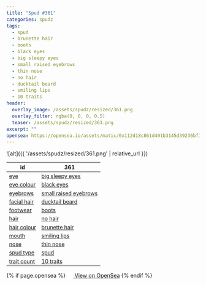 ```yaml
---
title: "Spud #361"
categories: spudz
tags:
  - spud
  - brunette hair
  - boots
  - black eyes
  - big sleepy eyes
  - small raised eyebrows
  - thin nose
  - no hair
  - ducktail beard
  - smiling lips
  - 10 traits
header:
  overlay_image: /assets/spudz/resized/361.png
  overlay_filter: rgba(0, 0, 0, 0.5)
  teaser: /assets/spudz/resized/361.png
excerpt: ""
opensea: https://opensea.io/assets/matic/0x112d18c861d401b3145d39236bf149f01e18beed/361
---
```

![alt]({{ '/assets/spudz/resized/361.png' | relative_url }})

| id | 361 |
|-|-|
| <a href="/traits/eye/#trait-type">eye</a> | <a href="/traits/eye/big-sleepy-eyes/1/#trait">big sleepy eyes</a> |
| <a href="/traits/eye-colour/#trait-type">eye colour</a> | <a href="/traits/eye-colour/black-eyes/1/#trait">black eyes</a> |
| <a href="/traits/eyebrows/#trait-type">eyebrows</a> | <a href="/traits/eyebrows/small-raised-eyebrows/1/#trait">small raised eyebrows</a> |
| <a href="/traits/facial-hair/#trait-type">facial hair</a> | <a href="/traits/facial-hair/ducktail-beard/1/#trait">ducktail beard</a> |
| <a href="/traits/footwear/#trait-type">footwear</a> | <a href="/traits/footwear/boots/1/#trait">boots</a> |
| <a href="/traits/hair/#trait-type">hair</a> | <a href="/traits/hair/no-hair/1/#trait">no hair</a> |
| <a href="/traits/hair-colour/#trait-type">hair colour</a> | <a href="/traits/hair-colour/brunette-hair/1/#trait">brunette hair</a> |
| <a href="/traits/mouth/#trait-type">mouth</a> | <a href="/traits/mouth/smiling-lips/1/#trait">smiling lips</a> |
| <a href="/traits/nose/#trait-type">nose</a> | <a href="/traits/nose/thin-nose/1/#trait">thin nose</a> |
| <a href="/traits/spud-type/#trait-type">spud type</a> | <a href="/traits/spud-type/spud/1/#trait">spud</a> |
| <a href="/traits/trait-count/#trait-type">trait count</a> | <a href="/traits/trait-count/10-traits/1/#trait">10 traits</a> |

{% if page.opensea %}
<a href="{{page.opensea}}" class="btn btn--info" onclick="window.open(this.href, '_blank'); return false;"><img src="/assets/images/opensea.svg" width="16px"><span>  View on OpenSea</span></a>
{% endif %}
